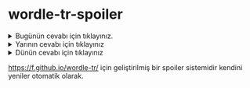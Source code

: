 # wordle-tr-spoiler

<details>
  <summary>Bugünün cevabı için tıklayınız.</summary>
  <br>
    <b> vaşak </b>
</details>

<details>
  <summary>Yarının cevabı için tıklayınız</summary>
  <br>
   <b> ıtrah </b>
</details>

<details>
  <summary>Dünün cevabı için tıklayınız </summary>
  <br>
  <b> şapel </b>
</details>

https://f.github.io/wordle-tr/ için geliştirilmiş bir spoiler sistemidir kendini yeniler otomatik olarak.

